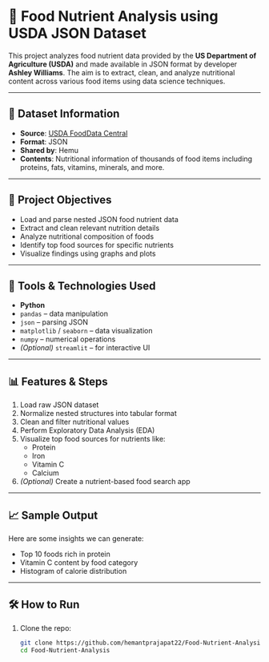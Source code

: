 # 🥗 Food Nutrient Analysis using USDA JSON Dataset

This project analyzes food nutrient data provided by the **US Department of Agriculture (USDA)** and made available in JSON format by developer **Ashley Williams**. The aim is to extract, clean, and analyze nutritional content across various food items using data science techniques.

---

## 📂 Dataset Information

- **Source**: [USDA FoodData Central](https://fdc.nal.usda.gov/)
- **Format**: JSON
- **Shared by**: Hemu
- **Contents**: Nutritional information of thousands of food items including proteins, fats, vitamins, minerals, and more.

---

## 🎯 Project Objectives

- Load and parse nested JSON food nutrient data
- Extract and clean relevant nutrition details
- Analyze nutritional composition of foods
- Identify top food sources for specific nutrients
- Visualize findings using graphs and plots

---

## 🧰 Tools & Technologies Used

- **Python**
- `pandas` – data manipulation  
- `json` – parsing JSON  
- `matplotlib` / `seaborn` – data visualization  
- `numpy` – numerical operations  
- *(Optional)* `streamlit` – for interactive UI

---

## 📊 Features & Steps

1. Load raw JSON dataset
2. Normalize nested structures into tabular format
3. Clean and filter nutritional values
4. Perform Exploratory Data Analysis (EDA)
5. Visualize top food sources for nutrients like:
   - Protein
   - Iron
   - Vitamin C
   - Calcium
6. *(Optional)* Create a nutrient-based food search app

---

## 📈 Sample Output

Here are some insights we can generate:
- Top 10 foods rich in protein
- Vitamin C content by food category
- Histogram of calorie distribution

---

## 🛠️ How to Run

1. Clone the repo:
   ```bash
   git clone https://github.com/hemantprajapat22/Food-Nutrient-Analysis.git
   cd Food-Nutrient-Analysis

